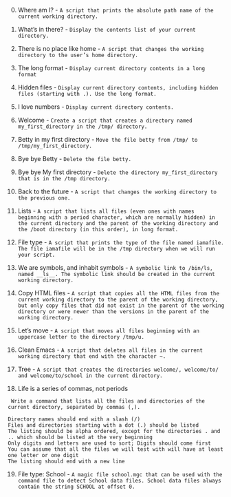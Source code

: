 0. Where am I? - `A script that prints the absolute path name of the current working directory.`

1. What’s in there? - `Display the contents list of your current directory.`

2. There is no place like home - `A script that changes the working directory to the user’s home directory.`

3. The long format - `Display current directory contents in a long format`

4. Hidden files - `Display current directory contents, including hidden files (starting with .). Use the long format.`

5. I love numbers - `Display current directory contents.`

6. Welcome - `Create a script that creates a directory named my_first_directory in the /tmp/ directory.`

7. Betty in my first directory - `Move the file betty from /tmp/ to /tmp/my_first_directory.`

8. Bye bye Betty - `Delete the file betty.`

9. Bye bye My first directory - `Delete the directory my_first_directory that is in the /tmp directory.`

10. Back to the future - `A script that changes the working directory to the previous one.`

11. Lists - `A script that lists all files (even ones with names beginning with a period character, which are normally hidden) in the current directory and the parent of the working directory and the /boot directory (in this order), in long format.`

12. File type - `A script that prints the type of the file named iamafile. The file iamafile will be in the /tmp directory when we will run your script.`

13. We are symbols, and inhabit symbols - `A symbolic link to /bin/ls, named __ls__. The symbolic link should be created in the current working directory.`

14. Copy HTML files - `A script that copies all the HTML files from the current working directory to the parent of the working directory, but only copy files that did not exist in the parent of the working directory or were newer than the versions in the parent of the working directory.`

15. Let’s move - `A script that moves all files beginning with an uppercase letter to the directory /tmp/u.`

16. Clean Emacs - `A script that deletes all files in the current working directory that end with the character ~.`

17. Tree - `A script that creates the directories welcome/, welcome/to/ and welcome/to/school in the current directory.`

18. Life is a series of commas, not periods
```
 Write a command that lists all the files and directories of the current directory, separated by commas (,).

Directory names should end with a slash (/)
Files and directories starting with a dot (.) should be listed
The listing should be alpha ordered, except for the directories . and .. which should be listed at the very beginning
Only digits and letters are used to sort; Digits should come first
You can assume that all the files we will test with will have at least one letter or one digit
The listing should end with a new line
```

19. File type: School - `A magic file school.mgc that can be used with the command file to detect School data files. School data files always contain the string SCHOOL at offset 0.`

